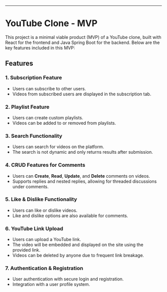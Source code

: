 ---

# YouTube Clone - MVP

This project is a minimal viable product (MVP) of a YouTube clone, built with React for the frontend and Java Spring Boot for the backend. Below are the key features included in this MVP:

## Features

### 1. **Subscription Feature**
   - Users can subscribe to other users.
   - Videos from subscribed users are displayed in the subscription tab.

### 2. **Playlist Feature**
   - Users can create custom playlists.
   - Videos can be added to or removed from playlists.

### 3. **Search Functionality**
   - Users can search for videos on the platform.
   - The search is not dynamic and only returns results after submission.

### 4. **CRUD Features for Comments**
   - Users can **Create**, **Read**, **Update**, and **Delete** comments on videos.
   - Supports replies and nested replies, allowing for threaded discussions under comments.

### 5. **Like & Dislike Functionality**
   - Users can like or dislike videos.
   - Like and dislike options are also available for comments.

### 6. **YouTube Link Upload**
   - Users can upload a YouTube link.
   - The video will be embedded and displayed on the site using the provided link.
   - Videos can be deleted by anyone due to frequent link breakage.

### 7. **Authentication & Registration**
   - User authentication with secure login and registration.
   - Integration with a user profile system.

